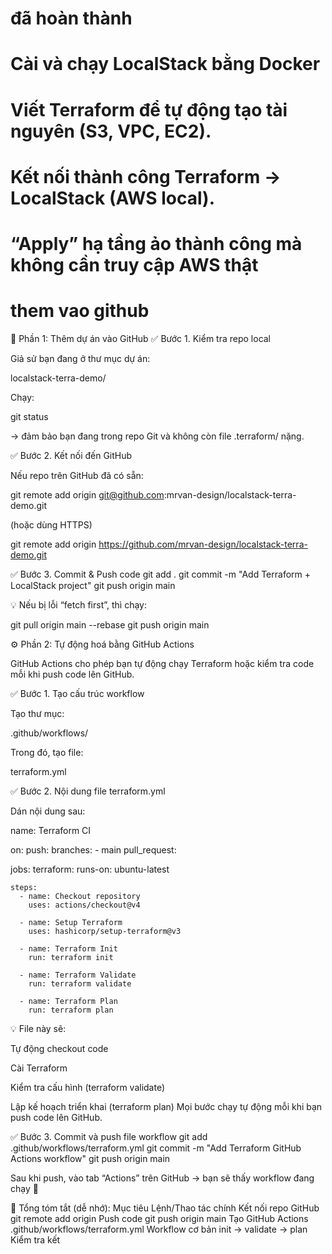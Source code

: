 

# đã hoàn thành
# Cài và chạy LocalStack bằng Docker
# Viết Terraform để tự động tạo tài nguyên (S3, VPC, EC2).
# Kết nối thành công Terraform → LocalStack (AWS local).
# “Apply” hạ tầng ảo thành công mà không cần truy cập AWS thật
# them vao github 


🧭 Phần 1: Thêm dự án vào GitHub
✅ Bước 1. Kiểm tra repo local

Giả sử bạn đang ở thư mục dự án:

localstack-terra-demo/


Chạy:

git status


→ đảm bảo bạn đang trong repo Git và không còn file .terraform/ nặng.

✅ Bước 2. Kết nối đến GitHub

Nếu repo trên GitHub đã có sẵn:

git remote add origin git@github.com:mrvan-design/localstack-terra-demo.git


(hoặc dùng HTTPS)

git remote add origin https://github.com/mrvan-design/localstack-terra-demo.git

✅ Bước 3. Commit & Push code
git add .
git commit -m "Add Terraform + LocalStack project"
git push origin main


💡 Nếu bị lỗi “fetch first”, thì chạy:

git pull origin main --rebase
git push origin main

⚙️ Phần 2: Tự động hoá bằng GitHub Actions

GitHub Actions cho phép bạn tự động chạy Terraform hoặc kiểm tra code mỗi khi push code lên GitHub.

✅ Bước 1. Tạo cấu trúc workflow

Tạo thư mục:

.github/workflows/


Trong đó, tạo file:

terraform.yml

✅ Bước 2. Nội dung file terraform.yml

Dán nội dung sau:

name: Terraform CI

on:
  push:
    branches:
      - main
  pull_request:

jobs:
  terraform:
    runs-on: ubuntu-latest

    steps:
      - name: Checkout repository
        uses: actions/checkout@v4

      - name: Setup Terraform
        uses: hashicorp/setup-terraform@v3

      - name: Terraform Init
        run: terraform init

      - name: Terraform Validate
        run: terraform validate

      - name: Terraform Plan
        run: terraform plan


💡 File này sẽ:

Tự động checkout code

Cài Terraform

Kiểm tra cấu hình (terraform validate)

Lập kế hoạch triển khai (terraform plan)
Mọi bước chạy tự động mỗi khi bạn push code lên GitHub.

✅ Bước 3. Commit và push file workflow
git add .github/workflows/terraform.yml
git commit -m "Add Terraform GitHub Actions workflow"
git push origin main


Sau khi push, vào tab “Actions” trên GitHub → bạn sẽ thấy workflow đang chạy 🎯

🧠 Tổng tóm tắt (dễ nhớ):
Mục tiêu	Lệnh/Thao tác chính
Kết nối repo GitHub	git remote add origin <URL>
Push code	git push origin main
Tạo GitHub Actions	.github/workflows/terraform.yml
Workflow cơ bản	init → validate → plan
Kiểm tra kết